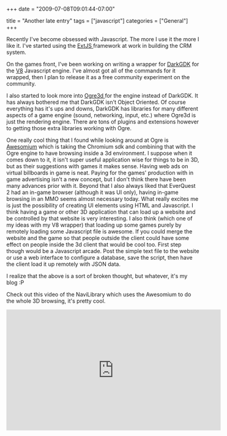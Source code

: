 +++
date = "2009-07-08T09:01:44-07:00"

title = "Another late entry"
tags = ["javascript"]
categories = ["General"]
+++

Recently I've become obsessed with Javascript. The more I use it the more I like it. I've started using the <a title="ExtJS" href="http://www.extjs.com" target="_blank">ExtJS </a>framework at work in building the CRM system.

On the games front, I've been working on writing a wrapper for <a href="http://gdk.thegamecreators.com/" target="_blank">DarkGDK</a> for the <a href="http://code.google.com/p/v8/" target="_blank">V8</a> Javascript engine. I've almost got all of the commands for it wrapped, then I plan to release it as a free community experiment on the community.

I also started to look more into <a href="http://www.ogre3d.org/" target="_blank">Ogre3d </a>for the engine instead of DarkGDK. It has always bothered me that DarkGDK isn't Object Oriented. Of course everything has it's ups and downs, DarkGDK has libraries for many different aspects of a game engine (sound, networking, input, etc.) where Ogre3d is just the rendering engine. There are tons of plugins and extensions however to getting those extra libraries working with Ogre.

One really cool thing that I found while looking around at Ogre is <a href="http://princeofcode.com/awesomium.php" target="_blank">Awesomium</a> which is taking the Chromium sdk and combining that with the Ogre engine to have browsing inside a 3d environment. I suppose when it comes down to it, it isn't super useful application wise for things to be in 3D, but as their suggestions with games it makes sense. Having web ads on virtual billboards in game is neat. Paying for the games' production with in game advertising isn't a new concept, but I don't think there have been many advances prior with it. Beyond that I also always liked that EverQuest 2 had an in-game browser (although it was UI only), having in-game browsing in an MMO seems almost necessary today. What really excites me is just the possibility of creating UI elements using HTML and Javascript. I think having a game or other 3D application that can load up a website and be controlled by that website is very interesting. I also think (which one of my ideas with my V8 wrapper) that loading up some games purely by remotely loading some Javascript file is awesome. If you could merge the website and the game so that people outside the client could have some effect on people inside the 3d client that would be cool too. First step though would be a Javascript arcade. Post the simple text file to the website or use a web interface to configure a database, save the script, then have the client load it up remotely with JSON data.

I realize that the above is a sort of broken thought, but whatever, it's my blog :P

Check out this video of the NaviLibrary which uses the Awesomium to do the whole 3D browsing, it's pretty cool.

<iframe width="560" height="315" src="https://www.youtube.com/embed/jbkEmWw9krc" frameborder="0" allowfullscreen></iframe>
